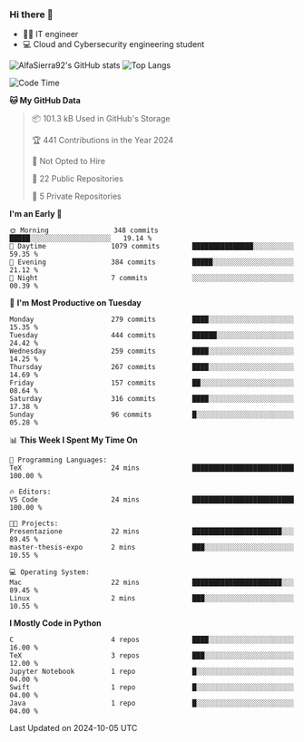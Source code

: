 ### Hi there 👋
- 👨‍💻 IT engineer
- 💻 Cloud and Cybersecurity engineering student


![AlfaSierra92's GitHub stats](https://github-readme-stats.vercel.app/api?username=AlfaSierra92&theme=nord)
![Top Langs](https://github-readme-stats.vercel.app/api/top-langs/?username=AlfaSierra92&theme=nord&layout=compact)

<!--START_SECTION:waka-->
![Code Time](http://img.shields.io/badge/Code%20Time-198%20hrs%2017%20mins-blue)

**🐱 My GitHub Data** 

> 📦 101.3 kB Used in GitHub's Storage 
 > 
> 🏆 441 Contributions in the Year 2024
 > 
> 🚫 Not Opted to Hire
 > 
> 📜 22 Public Repositories 
 > 
> 🔑 5 Private Repositories 
 > 
**I'm an Early 🐤** 

```text
🌞 Morning                348 commits         █████░░░░░░░░░░░░░░░░░░░░   19.14 % 
🌆 Daytime                1079 commits        ███████████████░░░░░░░░░░   59.35 % 
🌃 Evening                384 commits         █████░░░░░░░░░░░░░░░░░░░░   21.12 % 
🌙 Night                  7 commits           ░░░░░░░░░░░░░░░░░░░░░░░░░   00.39 % 
```
📅 **I'm Most Productive on Tuesday** 

```text
Monday                   279 commits         ████░░░░░░░░░░░░░░░░░░░░░   15.35 % 
Tuesday                  444 commits         ██████░░░░░░░░░░░░░░░░░░░   24.42 % 
Wednesday                259 commits         ████░░░░░░░░░░░░░░░░░░░░░   14.25 % 
Thursday                 267 commits         ████░░░░░░░░░░░░░░░░░░░░░   14.69 % 
Friday                   157 commits         ██░░░░░░░░░░░░░░░░░░░░░░░   08.64 % 
Saturday                 316 commits         ████░░░░░░░░░░░░░░░░░░░░░   17.38 % 
Sunday                   96 commits          █░░░░░░░░░░░░░░░░░░░░░░░░   05.28 % 
```


📊 **This Week I Spent My Time On** 

```text
💬 Programming Languages: 
TeX                      24 mins             █████████████████████████   100.00 % 

🔥 Editors: 
VS Code                  24 mins             █████████████████████████   100.00 % 

🐱‍💻 Projects: 
Presentazione            22 mins             ██████████████████████░░░   89.45 % 
master-thesis-expo       2 mins              ███░░░░░░░░░░░░░░░░░░░░░░   10.55 % 

💻 Operating System: 
Mac                      22 mins             ██████████████████████░░░   89.45 % 
Linux                    2 mins              ███░░░░░░░░░░░░░░░░░░░░░░   10.55 % 
```

**I Mostly Code in Python** 

```text
C                        4 repos             ████░░░░░░░░░░░░░░░░░░░░░   16.00 % 
TeX                      3 repos             ███░░░░░░░░░░░░░░░░░░░░░░   12.00 % 
Jupyter Notebook         1 repo              █░░░░░░░░░░░░░░░░░░░░░░░░   04.00 % 
Swift                    1 repo              █░░░░░░░░░░░░░░░░░░░░░░░░   04.00 % 
Java                     1 repo              █░░░░░░░░░░░░░░░░░░░░░░░░   04.00 % 
```




 Last Updated on 2024-10-05 UTC
<!--END_SECTION:waka-->

<!--
**AlfaSierra92/AlfaSierra92** is a ✨ _special_ ✨ repository because its `README.md` (this file) appears on your GitHub profile.

Here are some ideas to get you started:

- 🔭 I’m currently working on ...
- 🌱 I’m currently learning ...
- 👯 I’m looking to collaborate on ...
- 🤔 I’m looking for help with ...
- 💬 Ask me about ...
- 📫 How to reach me: ...
- 😄 Pronouns: ...
- ⚡ Fun fact: ...
-->
